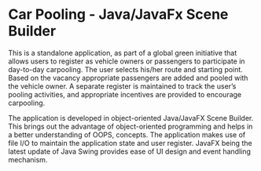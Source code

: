 # Car Pooling - Java/JavaFx Scene Builder
This is a standalone application, as part of a global green initiative that allows users to register as vehicle owners or passengers to participate in day-to-day carpooling. The user selects his/her route and starting point. Based on the vacancy appropriate passengers are added and pooled with the vehicle owner. A separate register is maintained to track the user’s pooling activities, and appropriate incentives are provided to encourage carpooling.

The application is developed in object-oriented Java/JavaFX Scene Builder. This brings out the advantage of object-oriented programming and helps in a better understanding of OOPS, concepts. The application makes use of file I/O to maintain the application state and user register. 
JavaFX being the latest update of Java Swing provides ease of UI design and event handling mechanism.
